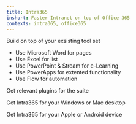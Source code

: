 ```yaml
---
title: Intra365
inshort: Faster Intranet on top of Office 365
contexts: intra365, office365
---
```


Build on top of your exsisting tool set

- Use Microsoft Word for pages
- Use Excel for list
- Use PowerPoint & Stream for e-Learning
- Use PowerApps for extented functionality
- Use Flow for automation

Get relevant plugins for the suite

Get Intra365 for your Windows or Mac desktop

Get Intra365 for your Apple or Android device
